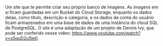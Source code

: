 Um site que te permite criar seu próprio banco de imagens. As imagens em si ficam guardadas em um Bucket do Cloud Storage, enquanto os dados delas, como título, descrição e categoria, e os dados da conta do usuário ficam armazenados em uma base de dados de uma instância do cloud SQL de PostgreSQL. O site é uma adaptação de um projeto de Dennis Ivy, que pode ser conferido nesse vídeo: https://www.youtube.com/watch?v=sSquD2u5Ie0.

